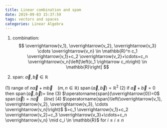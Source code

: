 ```yaml
---
title: Linear combination and spam
date: 2019-09-03 15:37:59
tags: vectors and spaces
categories: Linear Algebra
---
```


1. combination:
   $$
   \overrightarrow{v_1}, \overrightarrow{v_2}, \overrightarrow{v_3} \cdots \overrightarrow{v_n} \in \mathbb{R}^n c_1 \overrightarrow{v_1}+c_2 \overrightarrow{v_2}+\cdots+c_n \overrightarrow{v_n}\left[\left(c_1 \rightarrow c_n\right) \in \mathbb{R}\right]
   $$

2. span: $\vec{a}, \vec{b} \in \mathbb{R}$

   <!--more-->

(1) range of $n \vec{a}+m \vec{b} \quad(m, n \in \mathbb{R})$
$\operatorname{span}(\vec{a}, \vec{b})=\mathbb{R}^2$
(2) if $\vec{a}+\vec{b}=0$ then $\operatorname{span}(\vec{a}, \vec{b})=$ line
(3) $\operatorname{span}(\overrightarrow{0})=0$
$\operatorname{span}(\vec{a})=n \vec{a} \quad(line)$
(4)
$\operatorname{span}\left(\overrightarrow{v_1}, \overrightarrow{v_2}, \overrightarrow{v_3}, \cdots \overrightarrow{v_n}\right)$
$=c_1 \overrightarrow{v_1}+c_2 \overrightarrow{v_2}+c_3 \overrightarrow{v_3}+\cdots+c_n \overrightarrow{v_n} \mid c_i \in \mathbb{R}$ for $i \leq i \leq n$